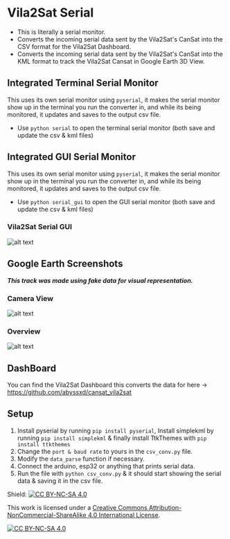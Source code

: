 # Vila2Sat Serial
- This is literally a serial monitor.
- Converts the incoming serial data sent by the Vila2Sat's CanSat into the CSV format for the Vila2Sat Dashboard.
- Converts the incoming serial data sent by the Vila2Sat's CanSat into the KML format to track the Vila2Sat Cansat in Google Earth 3D View.

## Integrated Terminal Serial Monitor
This uses its own serial monitor using `pyserial`, it makes the serial monitor show up in the terminal you run the converter in, and while its being monitored, it updates and saves to the output csv file.
- Use `python serial` to open the terminal serial monitor (both save and update the csv & kml files)

## Integrated GUI Serial Monitor
This uses its own serial monitor using `pyserial`, it makes the serial monitor show up in the terminal you run the converter in, and while its being monitored, it updates and saves to the output csv file.
- Use `python serial_gui` to open the GUI serial monitor (both save and update the csv & kml files)
### Vila2Sat Serial GUI
![alt text](https://cdn.discordapp.com/attachments/773822498717696030/1199833004458135643/image.png)

## Google Earth Screenshots
***This track was made using fake data for visual representation.***
### Camera View
![alt text](https://cdn.discordapp.com/attachments/937704145828331521/1199447710596603924/image.png)
### Overview
![alt text](https://cdn.discordapp.com/attachments/937704145828331521/1199447822303506442/image.png)

## DashBoard
You can find the Vila2Sat Dashboard this converts the data for here -> https://github.com/abyssxd/cansat_vila2sat

## Setup
1. Install pyserial by running `pip install pyserial`, Install simplekml by running `pip install simplekml` & finally install TtkThemes with `pip install ttkthemes`
2. Change the `port & baud rate` to yours in the `csv_conv.py` file.
3. Modify the `data_parse` function if necessary.
4. Connect the arduino, esp32 or anything that prints serial data.
5. Run the file with `python csv_conv.py` & it should start showing the serial data & saving it in the csv file.

Shield: [![CC BY-NC-SA 4.0][cc-by-nc-sa-shield]][cc-by-nc-sa]

This work is licensed under a
[Creative Commons Attribution-NonCommercial-ShareAlike 4.0 International License][cc-by-nc-sa].

[![CC BY-NC-SA 4.0][cc-by-nc-sa-image]][cc-by-nc-sa]

[cc-by-nc-sa]: http://creativecommons.org/licenses/by-nc-sa/4.0/
[cc-by-nc-sa-image]: https://licensebuttons.net/l/by-nc-sa/4.0/88x31.png
[cc-by-nc-sa-shield]: https://img.shields.io/badge/License-CC%20BY--NC--SA%204.0-lightgrey.svg
